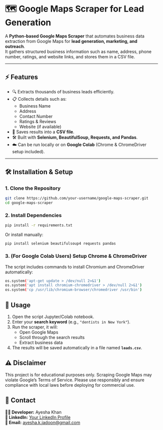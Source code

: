 # 🗺️ Google Maps Scraper for Lead Generation

A **Python-based Google Maps Scraper** that automates business data extraction from Google Maps for **lead generation, marketing, and outreach**.  
It gathers structured business information such as name, address, phone number, ratings, and website links, and stores them in a CSV file.

---

## ⚡ Features
- 🔍 Extracts thousands of business leads efficiently.  
- 📋 Collects details such as:  
  - Business Name  
  - Address  
  - Contact Number  
  - Ratings & Reviews  
  - Website (if available)  
- 💾 Saves results into a **CSV file**.  
- 🛠️ Built with **Selenium, BeautifulSoup, Requests, and Pandas**.  
- ☁️ Can be run locally or on **Google Colab** (Chrome & ChromeDriver setup included).  

---

## 🛠️ Installation & Setup

### 1. Clone the Repository
```bash
git clone https://github.com/your-username/google-maps-scraper.git
cd google-maps-scraper
```

### 2. Install Dependencies
```bash
pip install -r requirements.txt
```
Or install manually:
```bash
pip install selenium beautifulsoup4 requests pandas
```

### 3. (For Google Colab Users) Setup Chrome & ChromeDriver
The script includes commands to install Chromium and ChromeDriver automatically:
```bash
os.system('apt-get update > /dev/null 2>&1')
os.system('apt install chromium-chromedriver > /dev/null 2>&1')
os.system('cp /usr/lib/chromium-browser/chromedriver /usr/bin')
```

## 🚀 Usage

1. Open the script Jupyter/Colab notebook.  
2. Enter your **search keyword** (e.g., `"dentists in New York"`).  
3. Run the scraper, it will:  
   - Open Google Maps  
   - Scroll through the search results  
   - Extract business data  
4. The results will be saved automatically in a file named **`leads.csv`**.  


## ⚠️ Disclaimer

This project is for educational purposes only.
Scraping Google Maps may violate Google’s Terms of Service. Please use responsibly and ensure compliance with local laws before deploying for commercial use.


## 📧 Contact

**👩‍💻 Developer:** Ayesha Khan  
**🔗 LinkedIn:** [Your LinkedIn Profile](www.linkedin.com/in/ayeshajadoon)  
**📩 Email:** ayesha.k.jadoon@gmail.com  
